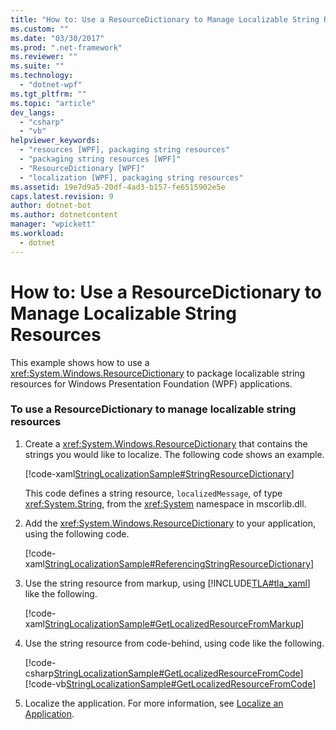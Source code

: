 ```yaml
---
title: "How to: Use a ResourceDictionary to Manage Localizable String Resources"
ms.custom: ""
ms.date: "03/30/2017"
ms.prod: ".net-framework"
ms.reviewer: ""
ms.suite: ""
ms.technology: 
  - "dotnet-wpf"
ms.tgt_pltfrm: ""
ms.topic: "article"
dev_langs: 
  - "csharp"
  - "vb"
helpviewer_keywords: 
  - "resources [WPF], packaging string resources"
  - "packaging string resources [WPF]"
  - "ResourceDictionary [WPF]"
  - "localization [WPF], packaging string resources"
ms.assetid: 19e7d9a5-20df-4ad3-b157-fe6515902e5e
caps.latest.revision: 9
author: dotnet-bot
ms.author: dotnetcontent
manager: "wpickett"
ms.workload: 
  - dotnet
---
```

# How to: Use a ResourceDictionary to Manage Localizable String Resources
This example shows how to use a <xref:System.Windows.ResourceDictionary> to package localizable string resources for Windows Presentation Foundation (WPF) applications.  
  
### To use a ResourceDictionary to manage localizable string resources  
  
1.  Create a <xref:System.Windows.ResourceDictionary> that contains the strings you would like to localize. The following code shows an example.  
  
     [!code-xaml[StringLocalizationSample#StringResourceDictionary](../../../../samples/snippets/csharp/VS_Snippets_Wpf/StringLocalizationSample/CSharp/StringResources.xaml#stringresourcedictionary)]  
  
     This code defines a string resource, `localizedMessage`, of type <xref:System.String>, from the <xref:System> namespace in mscorlib.dll.  
  
2.  Add the <xref:System.Windows.ResourceDictionary> to your application, using the following code.  
  
     [!code-xaml[StringLocalizationSample#ReferencingStringResourceDictionary](../../../../samples/snippets/csharp/VS_Snippets_Wpf/StringLocalizationSample/CSharp/App.xaml#referencingstringresourcedictionary)]  
  
3.  Use the string resource from markup, using [!INCLUDE[TLA#tla_xaml](../../../../includes/tlasharptla-xaml-md.md)] like the following.  
  
     [!code-xaml[StringLocalizationSample#GetLocalizedResourceFromMarkup](../../../../samples/snippets/csharp/VS_Snippets_Wpf/StringLocalizationSample/CSharp/MainWindow.xaml#getlocalizedresourcefrommarkup)]  
  
4.  Use the string resource from code-behind, using code like the following.  
  
     [!code-csharp[StringLocalizationSample#GetLocalizedResourceFromCode](../../../../samples/snippets/csharp/VS_Snippets_Wpf/StringLocalizationSample/CSharp/MainWindow.xaml.cs#getlocalizedresourcefromcode)]
     [!code-vb[StringLocalizationSample#GetLocalizedResourceFromCode](../../../../samples/snippets/visualbasic/VS_Snippets_Wpf/StringLocalizationSample/VisualBasic/MainWindow.xaml.vb#getlocalizedresourcefromcode)]  
  
5.  Localize the application. For more information, see [Localize an Application](../../../../docs/framework/wpf/advanced/how-to-localize-an-application.md).
